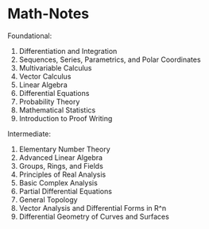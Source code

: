 # Math-Notes

Foundational:
1. Differentiation and Integration
2. Sequences, Series, Parametrics, and Polar Coordinates
3. Multivariable Calculus
4. Vector Calculus
5. Linear Algebra
6. Differential Equations
7. Probability Theory
8. Mathematical Statistics
9. Introduction to Proof Writing

Intermediate:
1. Elementary Number Theory
2. Advanced Linear Algebra
3. Groups, Rings, and Fields
5. Principles of Real Analysis
7. Basic Complex Analysis
9. Partial Differential Equations
10. General Topology
11. Vector Analysis and Differential Forms in R^n
12. Differential Geometry of Curves and Surfaces




